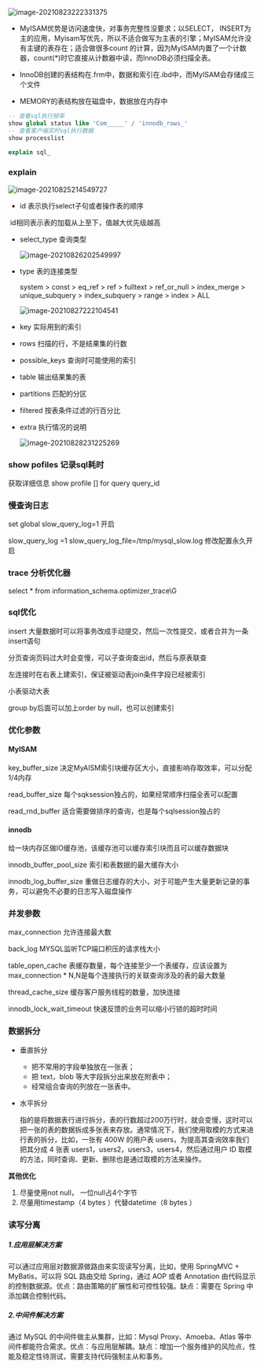 ![image-20210823222331375](E:\学习笔记\typora\img\image-20210823222331375.png)

- MyISAM优势是访问速度快，对事务完整性没要求；以SELECT， INSERT为主的应用，Myisam写优先，所以不适合做写为主表的引擎；MyISAM允许没有主键的表存在；适合做很多count 的计算，因为MyISAM内置了一个计数器，count(*)时它直接从计数器中读，而InnoDB必须扫描全表。

- InnoDB创建的表结构在.frm中，数据和索引在.ibd中，而MyISAM会存储成三个文件

- MEMORY的表结构放在磁盘中，数据放在内存中

```sql
-- 查看sql执行频率
show global status like 'Com_____' / 'innodb_rows_'
-- 查看客户端实时sql执行数据
show processlist

explain sql_
```

### explain

![image-20210825214549727](E:\学习笔记\typora\img\image-20210825214549727.png)

- id 表示执行select子句或者操作表的顺序

​	id相同表示表的加载从上至下，值越大优先级越高

- select_type  查询类型

  ![image-20210826202549997](E:\学习笔记\typora\img\image-20210826202549997.png)

- type 表的连接类型

  system > const > eq_ref > ref > fulltext > ref_or_null > index_merge > unique_subquery > index_subquery > range > index > ALL

  ![image-20210827222104541](E:\学习笔记\typora\img\image-20210827222104541.png)

- key 实际用到的索引

- rows 扫描的行，不是结果集的行数

- possible_keys   查询时可能使用的索引

- table   输出结果集的表

- partitions   匹配的分区

- filtered  按表条件过滤的行百分比

- extra 执行情况的说明

  ![image-20210828231225269](E:\学习笔记\typora\img\image-20210828231225269.png)

### show  pofiles 记录sql耗时

获取详细信息 show profile [] for query query_id

### 慢查询日志

set global slow_query_log=1 开启

slow_query_log =1 slow_query_log_file=/tmp/mysql_slow.log 修改配置永久开启

### trace 分析优化器

select * from information_schema.optimizer_trace\G

### sql优化

insert 大量数据时可以将事务改成手动提交，然后一次性提交，或者合并为一条insert语句

分页查询页码过大时会变慢，可以子查询查出id，然后与原表联查

左连接时在右表上建索引，保证被驱动表join条件字段已经被索引

小表驱动大表

group by后面可以加上order by null，也可以创建索引

### 优化参数

#### MyISAM

key_buffer_size 决定MyAISM索引块缓存区大小，直接影响存取效率，可以分配1/4内存

read_buffer_size 每个sqksession独占的，如果经常顺序扫描全表可以配置

read_rnd_buffer 适合需要做排序的查询，也是每个sqlsession独占的

#### innodb

给一块内存区做IO缓存池，该缓存池可以缓存索引块而且可以缓存数据块

innodb_buffer_pool_size 索引和表数据的最大缓存大小

innodb_log_buffer_size 重做日志缓存的大小，对于可能产生大量更新记录的事务，可以避免不必要的日志写入磁盘操作

### 并发参数

max_connection 允许连接最大数

back_log MYSQL监听TCP端口积压的请求栈大小

table_open_cache 表缓存数量，每个连接至少一个表缓存，应该设置为max_connection * N,N是每个连接执行的关联查询涉及的表的最大数量

thread_cache_size 缓存客户服务线程的数量，加快连接

innodb_lock_wait_timeout 快速反馈的业务可以缩小行锁的超时时间

### 数据拆分

- 垂直拆分

  - 把不常用的字段单独放在一张表；
  - 把 text，blob 等大字段拆分出来放在附表中；
  - 经常组合查询的列放在一张表中。

- 水平拆分

  指的是将数据表行进行拆分，表的行数超过200万行时，就会变慢，这时可以把一张的表的数据拆成多张表来存放。通常情况下，我们使用取模的方式来进行表的拆分，比如，一张有 400W 的用户表 users，为提高其查询效率我们把其分成 4 张表 users1，users2，users3，users4，然后通过用户 ID 取模的方法，同时查询、更新、删除也是通过取模的方法来操作。

**其他优化**

1. 尽量使用not null， 一位null占4个字节
2. 尽量用timestamp（4 bytes ）代替datetime（8 bytes ）

### 读写分离

##### **1.应用层解决方案**

可以通过应用层对数据源做路由来实现读写分离，比如，使用 SpringMVC + MyBatis，可以将 SQL 路由交给 Spring，通过 AOP 或者 Annotation 由代码显示的控制数据源。优点：路由策略的扩展性和可控性较强。缺点：需要在 Spring 中添加耦合控制代码。

##### **2.中间件解决方案**

通过 MySQL 的中间件做主从集群，比如：Mysql Proxy、Amoeba、Atlas 等中间件都能符合需求。优点：与应用层解耦。缺点：增加一个服务维护的风险点，性能及稳定性待测试，需要支持代码强制主从和事务。

